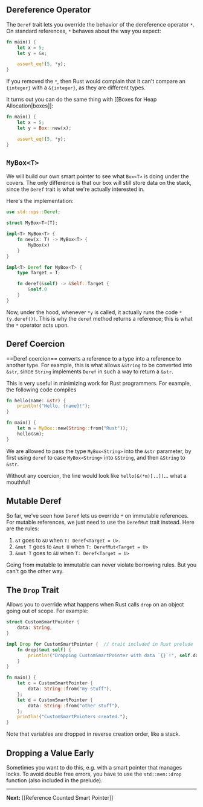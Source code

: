 ## Dereference Operator

The `Deref` trait lets you override the behavior of the dereference operator `*`. On standard references, `*` behaves about the way you expect:

```rust
fn main() {
	let x = 5;
	let y = &x;

	assert_eq!(5, *y);
}
```

If you removed the `*`, then Rust would complain that it can't compare an `{integer}` with a `&{integer}`, as they are different types.

It turns out you can do the same thing with [[Boxes for Heap Allocation|boxes]]:

```rust
fn main() {
	let x = 5;
	let y = Box::new(x);

	assert_eq!(5, *y);
}
```

## `MyBox<T>`

We will build our own smart pointer to see what `Box<T>` is doing under the covers. The only difference is that our box will still store data on the stack, since the `Deref` trait is what we're actually interested in.

Here's the implementation:

```rust
use std::ops::Deref;

struct MyBox<T>(T);

impl<T> MyBox<T> {
    fn new(x: T) -> MyBox<T> {
        MyBox(x)
    }
}

impl<T> Deref for MyBox<T> {
    type Target = T;

    fn deref(&self) -> &Self::Target {
        &self.0
    }
}
```

Now, under the hood, whenever `*y` is called, it actually runs the code `*(y.deref())`. This is why the `deref` method returns a reference; this is what the `*` operator acts upon.

## Deref Coercion

==Deref coercion== converts a reference to a type into a reference to another type. For example, this is what allows `&String` to be converted into `&str`, since `String` implements `Deref` in such a way to return a `&str`.

This is very useful in minimizing work for Rust programmers. For example, the following code compiles

```rust
fn hello(name: &str) {
    println!("Hello, {name}!");
}

fn main() {
    let m = MyBox::new(String::from("Rust"));
    hello(&m);
}
```

We are allowed to pass the type `MyBox<String>` into the `&str` parameter, by first using `deref` to case `MyBox<String>` into `&String`, and then `&String` to `&str`.

Without any coercion, the line would look like `hello(&(*m)[..])`... what a mouthful!

## Mutable Deref

So far, we've seen how `Deref` lets us override `*` on immutable references. For mutable references, we just need to use the `DerefMut` trait instead. Here are the rules:

1. `&T` goes to `&U` when `T: Deref<Target = U>`.
2. `&mut T` goes to `&mut U` when `T: DerefMut<Target = U>`
3. `&mut T` goes to `&U` when `T: Deref<Target = U>`

Going from mutable to immutable can never violate borrowing rules. But you can't go the other way.

## The `Drop` Trait

Allows you to override what happens when Rust calls `drop` on an object going out of scope. For example:

```rust
struct CustomSmartPointer {
    data: String,
}

impl Drop for CustomSmartPointer {  // trait included in Rust prelude
    fn drop(&mut self) {
        println!("Dropping CustomSmartPointer with data `{}`!", self.data);
    }
}

fn main() {
    let c = CustomSmartPointer {
        data: String::from("my stuff"),
    };
    let d = CustomSmartPointer {
        data: String::from("other stuff"),
    };
    println!("CustomSmartPointers created.");
}
```

Note that variables are dropped in reverse creation order, like a stack.

## Dropping a Value Early

Sometimes you want to do this, e.g. with a smart pointer that manages locks. To avoid double free errors, you have to use the `std::mem::drop` function (also included in the prelude).

---

**Next:** [[Reference Counted Smart Pointer]]